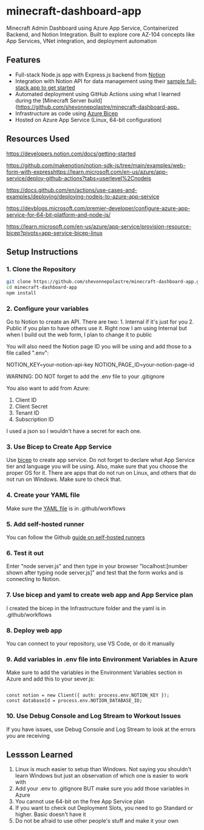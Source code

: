 # minecraft-dashboard-app
Minecraft Admin Dashboard using Azure App Service, Containerized Backend, and Notion Integration. Built to explore core AZ-104 concepts like App Services, VNet integration, and deployment automation

## Features

- Full-stack Node.js app with Express.js backend from [Notion](https://developers.notion.com/docs/getting-started)
- Integration with Notion API for data management using their [sample full-stack app to get started](https://developers.notion.com/docs/getting-started)
- Automated deployment using GitHub Actions using what I learned during the [Minecraft Server build](https://github.com/shevonnepolastre/minecraft-dashboard-app_
- Infrastructure as code using [Azure Bicep](https://learn.microsoft.com/en-us/azure/app-service/provision-resource-bicep?pivots=app-service-bicep-linux)
- Hosted on Azure App Service (Linux, 64-bit configuration)

## Resources Used 

https://developers.notion.com/docs/getting-started

https://github.com/makenotion/notion-sdk-js/tree/main/examples/web-form-with-expresshttps://learn.microsoft.com/en-us/azure/app-service/deploy-github-actions?tabs=userlevel%2Cnodejs

https://docs.github.com/en/actions/use-cases-and-examples/deploying/deploying-nodejs-to-azure-app-service

https://devblogs.microsoft.com/premier-developer/configure-azure-app-service-for-64-bit-platform-and-node-js/

https://learn.microsoft.com/en-us/azure/app-service/provision-resource-bicep?pivots=app-service-bicep-linux


## Setup Instructions

### 1. Clone the Repository

```bash
git clone https://github.com/shevonnepolastre/minecraft-dashboard-app.git
cd minecraft-dashboard-app
npm install
```

### 2. Configure your variables 
Go to Notion to create an API.  There are two: 1. Internal if it's just for you 2. Public if you plan to have others use it.  Right now I am using Internal but when I build out the web form, I plan to change it to public 

You will also need the Notion page ID you will be using and add those to a file called ".env":

NOTION_KEY=your-notion-api-key
NOTION_PAGE_ID=your-notion-page-id

WARNING: DO NOT forget to add the .env file to your .gitignore 

You also want to add from Azure:

1. Client ID
2. Client Secret
3. Tenant ID
4. Subscription ID

I used a json so I wouldn't have a secret for each one.  

### 3. Use Bicep to Create App Service 

Use [bicep](https://github.com/shevonnepolastre/minecraft-dashboard-app/tree/main/infrastructure) to create app service. Do not forget to declare what App Service tier and language you will be using.  Also, make sure that you choose the proper OS for it.  There are apps that do not run on Linux, and others that do not run on Windows.  Make sure to check that.

### 4. Create your YAML file 
Make sure the [YAML file](https://github.com/shevonnepolastre/minecraft-dashboard-app/blob/main/.github/workflows/appservice.yml) is in .github/workflows 

### 5. Add self-hosted runner 
You can follow the Github [guide on self-hosted runners ](****https://docs.github.com/en/actions/hosting-your-own-runners/managing-self-hosted-runners/adding-self-hosted-runners)

### 6. Test it out

Enter "node server.js" and then type in your browser "localhost:[number shown after typing node server.js]" and test that the form works and is connecting to Notion.  

### 7. Use bicep and yaml to create web app and App Service plan 

I created the bicep in the Infrastructure folder and the yaml is in .github/workflows 

### 8.  Deploy web app

You can connect to your repository, use VS Code, or do it manually 

### 9. Add variables in .env file into Environment Variables in Azure

Make sure to add the variables in the Environment Variables section in Azure and add this to your sever.js:

```

const notion = new Client({ auth: process.env.NOTION_KEY });
const databaseId = process.env.NOTION_DATABASE_ID;

```

### 10. Use Debug Console and Log Stream to Workout Issues

If you have issues, use Debug Console and Log Stream to look at the errors you are receiving 


## Lessson Learned 

1. Linux is much easier to setup than Windows.  Not saying you shouldn't learn Windows but just an observation of which one is easier to work with
2. Add your .env to .gitignore BUT make sure you add those variables in Azure
3. You cannot use 64-bit on the free App Service plan
4. If you want to check out Deployment Slots, you need to go Standard or higher.  Basic doesn't have it
5. Do not be afraid to use other people's stuff and make it your own 
